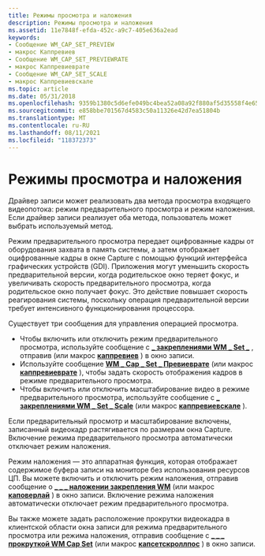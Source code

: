```yaml
---
title: Режимы просмотра и наложения
description: Режимы просмотра и наложения
ms.assetid: 11e7848f-efda-452c-a9c7-405e636a2ead
keywords:
- Сообщение WM_CAP_SET_PREVIEW
- макрос Каппревиев
- Сообщение WM_CAP_SET_PREVIEWRATE
- макрос Каппревиеврате
- Сообщение WM_CAP_SET_SCALE
- макрос Каппревиевскале
ms.topic: article
ms.date: 05/31/2018
ms.openlocfilehash: 9359b1380c5d6efe049bc4bea52a08a92f880af5d35558f4e65e21070f20c0cc
ms.sourcegitcommit: e858bbe701567d4583c50a11326e42d7ea51804b
ms.translationtype: MT
ms.contentlocale: ru-RU
ms.lasthandoff: 08/11/2021
ms.locfileid: "118372373"
---
```

# <a name="preview-and-overlay-modes"></a>Режимы просмотра и наложения

Драйвер записи может реализовать два метода просмотра входящего видеопотока: режим предварительного просмотра и режим наложения. Если драйвер записи реализует оба метода, пользователь может выбрать используемый метод.

Режим предварительного просмотра передает оцифрованные кадры от оборудования захвата в память системы, а затем отображает оцифрованные кадры в окне Capture с помощью функций интерфейса графических устройств (GDI). Приложения могут уменьшить скорость предварительной версии, когда родительское окно теряет фокус, и увеличивать скорость предварительного просмотра, когда родительское окно получает фокус. Это действие повышает скорость реагирования системы, поскольку операция предварительной версии требует интенсивного функционирования процессора.

Существует три сообщения для управления операцией просмотра.

-   Чтобы включить или отключить режим предварительного просмотра, используйте сообщение с [**\_ закреплениями WM \_ Set \_**](wm-cap-set-preview.md) , отправив (или макрос [**каппревиев**](/windows/desktop/api/Vfw/nf-vfw-cappreview) ) в окно записи.
-   Используйте сообщение [**WM \_ Cap \_ Set \_ Превиеврате**](wm-cap-set-previewrate.md) (или макрос [**каппревиеврате**](/windows/desktop/api/Vfw/nf-vfw-cappreviewrate) ), чтобы задать скорость отображения кадров в режиме предварительного просмотра.
-   Чтобы включить или отключить масштабирование видео в режиме предварительного просмотра, используйте сообщение с [**\_ закреплениями WM \_ Set \_ Scale**](wm-cap-set-scale.md) (или макрос [**каппревиевскале**](/windows/desktop/api/Vfw/nf-vfw-cappreviewscale) ).

Если предварительный просмотр и масштабирование включены, записанный видеокадр растягивается по размерам окна Capture. Включение режима предварительного просмотра автоматически отключает режим наложения.

Режим наложения — это аппаратная функция, которая отображает содержимое буфера записи на мониторе без использования ресурсов ЦП. Вы можете включить и отключить режим наложения, отправив сообщение о [**\_ \_ \_ наложении закрепления WM**](wm-cap-set-overlay.md) (или макрос [**каповерлай**](/windows/desktop/api/Vfw/nf-vfw-capoverlay) ) в окно записи. Включение режима наложения автоматически отключает режим предварительного просмотра.

Вы также можете задать расположение прокрутки видеокадра в клиентской области окна записи для режима предварительного просмотра или режима наложения, отправив сообщение с [**\_ \_ \_ прокруткой WM Cap Set**](wm-cap-set-scroll.md) (или макрос [**капсетскроллпос**](/windows/desktop/api/Vfw/nf-vfw-capsetscrollpos) ) в окно записи.

 

 




